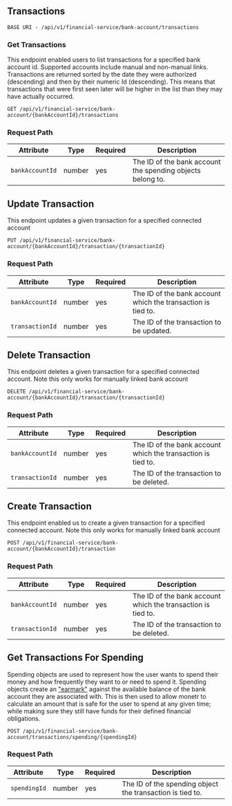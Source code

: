 ## Transactions

```http title="HTTP"
BASE URI - /api/v1/financial-service/bank-account/transactions
```

### Get Transactions

This endpoint enabled users to list transactions for a specified bank account id. Supported accounts include manual and non-manual links.
Transactions are returned sorted by the date they were authorized (descending) and then by their numeric Id (descending). This means that transactions that were first seen later will be higher in the
list than they may have actually occurred.

```http title="HTTP"
GET /api/v1/financial-service/bank-account/{bankAccountId}/transactions
```

### Request Path

| Attribute         | Type     | Required   | Description                                                              |
| ----------------- | -------- | ---------- | ------------------------------------------------------------------------ |
| `bankAccountId`   | number   | yes        | The ID of the bank account the spending objects belong to.               |

## Update Transaction

This endpoint updates a given transaction for a specified connected account

```http title="HTTP"
PUT /api/v1/financial-service/bank-account/{bankAccountId}/transaction/{transactionId}
```

### Request Path

| Attribute         | Type     | Required   | Description                                                              |
| ----------------- | -------- | ---------- | ------------------------------------------------------------------------ |
| `bankAccountId`   | number   | yes        | The ID of the bank account which the transaction is tied to.
| `transactionId`   | number   | yes        | The ID of the transaction to be updated.

## Delete Transaction

This endpoint deletes a given transaction for a specified connected account. Note this only works for manually
linked bank account

```http title="HTTP"
DELETE /api/v1/financial-service/bank-account/{bankAccountId}/transaction/{transactionId}
```

### Request Path

| Attribute         | Type     | Required   | Description                                                              |
| ----------------- | -------- | ---------- | ------------------------------------------------------------------------ |
| `bankAccountId`   | number   | yes        | The ID of the bank account which the transaction is tied to.
| `transactionId`   | number   | yes        | The ID of the transaction to be deleted.

## Create Transaction

This endpoint enabled us to create a given transaction for a specified connected account. Note this only works for manually linked bank account

```http title="HTTP"
POST /api/v1/financial-service/bank-account/{bankAccountId}/transaction
```

### Request Path

| Attribute         | Type     | Required   | Description                                                              |
| ----------------- | -------- | ---------- | ------------------------------------------------------------------------ |
| `bankAccountId`   | number   | yes        | The ID of the bank account which the transaction is tied to.
| `transactionId`   | number   | yes        | The ID of the transaction to be deleted.

## Get Transactions For Spending

Spending objects are used to represent how the user wants to
spend their money and how frequently they want to or need to spend it.
Spending objects create an
["earmark"](https://www.merriam-webster.com/dictionary/earmark) against the
            available balance of the bank account they are associated with.
This is then used to allow monetr to calculate an amount that is safe for
the user to spend at any given time; while making sure they still have funds
for their defined financial obligations.

```http title="HTTP"
POST /api/v1/financial-service/bank-account/transactions/spending/{spendingId}
```

### Request Path

| Attribute         | Type     | Required   | Description                                                              |
| ----------------- | -------- | ---------- | ------------------------------------------------------------------------ |
| `spendingId`   | number   | yes        | The ID of the spending object the transaction is tied to.
